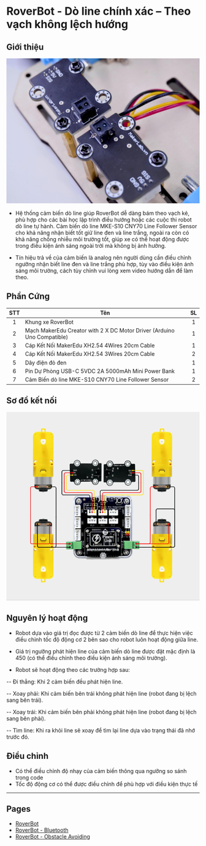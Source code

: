 # RoverBot - Dò line chính xác – Theo vạch không lệch hướng

## Giới thiệu

![](/image/lineTracking_duoiCheo.jpg)
- Hệ thống cảm biến dò line giúp RoverBot dễ dàng bám theo vạch kẻ, phù hợp cho các bài học lập trình điều hướng hoặc các cuộc thi robot dò line tự hành. Cảm biến dò line  MKE-S10 CNY70 Line Follower Sensor cho khả năng nhận biết tốt giữ line đen và line trắng, ngoài ra còn có khả năng chống nhiễu môi trường tốt, giúp xe có thể hoạt động được trong điều kiện ánh sáng ngoài trời mà không bị ảnh hưởng.

- Tín hiệu trả về của cảm biến là analog nên người dùng cần điều chỉnh ngưỡng nhận biết line đen và line trắng phù hợp, tùy vào điều kiện ánh sáng môi trường, cách tùy chỉnh vui lòng xem video hướng dẫn để làm theo.

## Phần Cứng

| STT | Tên                                                                     | SL |
|:---:|-------------------------------------------------------------------------|:--:|
|  1  | Khung xe RoverBot                                                       |  1 |
|  2  | Mạch MakerEdu Creator with 2 X DC Motor Driver (Arduino Uno Compatible) |  1 |
|  3  | Cáp Kết Nối MakerEdu XH2.54 4Wires 20cm Cable                           |  1 |
|  4  | Cáp Kết Nối MakerEdu XH2.54 3Wires 20cm Cable                           |  2 |
|  5  | Dây điện đỏ đen                                                         |  1 |
|  6  | Pin Dự Phòng USB-C 5VDC 2A 5000mAh Mini Power Bank                      |  1 |
|  7  | Cảm Biến dò line MKE-S10 CNY70 Line Follower Sensor                     |  2 |  

## Sơ đồ kết nối

![](/image/cirkit_Roverbot_lineTracking.png)

## Nguyên lý hoạt động

- Robot dựa vào giá trị đọc được từ 2 cảm biến dò line để thực hiện việc điều chỉnh tốc độ động cơ 2 bên sao cho robot luôn hoạt động giữa line.

- Giá trị ngưỡng phát hiện line của cảm biến dò line được đặt mặc định là 450 (có thể điều chỉnh theo điều kiện ánh sáng môi trường).

- Robot sẽ hoạt động theo các trường hợp sau:

-- Đi thẳng: Khi 2 cảm biến đều phát hiện line.

-- Xoay phải: Khi cảm biến bên trái không phát hiện line (robot đang bị lệch sang bên trái).

-- Xoay trái: Khi cảm biến bên phải không phát hiện line (robot đang bị lệch sang bên phải).

-- Tìm line: Khi ra khỏi line sẽ xoay để tìm lại line dựa vào trạng thái đã nhớ trước đó.

## Điều chỉnh

- Có thể điều chỉnh độ nhạy của cảm biến thông qua ngưỡng so sánh trong code
- Tốc độ động cơ có thể được điều chỉnh để phù hợp với điều kiện thực tế
---
## Pages
- [RoverBot](/README.md)
- [RoverBot - Bluetooth](/examples/Rover_Bluetooth/readme.md)
- [RoverBot - Obstacle Avoiding](/examples/Rover_BlockAvoiding/readme.md)
